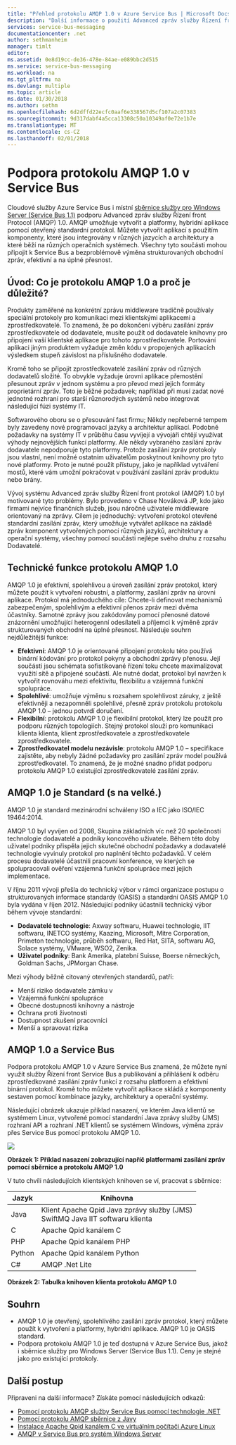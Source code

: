 ```yaml
---
title: "Přehled protokolu AMQP 1.0 v Azure Service Bus | Microsoft Docs"
description: "Další informace o použití Advanced zpráv služby Řízení front protokol (AMQP) 1.0 v Azure."
services: service-bus-messaging
documentationcenter: .net
author: sethmanheim
manager: timlt
editor: 
ms.assetid: 0e8d19cc-de36-478e-84ae-e089bbc2d515
ms.service: service-bus-messaging
ms.workload: na
ms.tgt_pltfrm: na
ms.devlang: multiple
ms.topic: article
ms.date: 01/30/2018
ms.author: sethm
ms.openlocfilehash: 6d2dffd22ecfc0aaf6e338567d5cf107a2c07383
ms.sourcegitcommit: 9d317dabf4a5cca13308c50a10349af0e72e1b7e
ms.translationtype: MT
ms.contentlocale: cs-CZ
ms.lasthandoff: 02/01/2018
---
```

# <a name="amqp-10-support-in-service-bus"></a>Podpora protokolu AMQP 1.0 v Service Bus
Cloudové služby Azure Service Bus i místní [sběrnice služby pro Windows Server (Service Bus 1.1)](https://msdn.microsoft.com/library/dn282144.aspx) podporu Advanced zpráv služby Řízení front Protocol (AMQP) 1.0. AMQP umožňuje vytvořit a platformy, hybridní aplikace pomocí otevřený standardní protokol. Můžete vytvořit aplikací s použitím komponenty, které jsou integrovány v různých jazycích a architektury a které běží na různých operačních systémech. Všechny tyto součásti mohou připojit k Service Bus a bezproblémově výměna strukturovaných obchodní zpráv, efektivní a na úplné přesnost.

## <a name="introduction-what-is-amqp-10-and-why-is-it-important"></a>Úvod: Co je protokolu AMQP 1.0 a proč je důležité?
Produkty zaměřené na konkrétní zprávu middleware tradičně používaly speciální protokoly pro komunikaci mezi klientskými aplikacemi a zprostředkovatelé. To znamená, že po dokončení výběru zasílání zpráv zprostředkovatele od dodavatele, musíte použít od dodavatele knihovny pro připojení vaší klientské aplikace pro tohoto zprostředkovatele. Portování aplikaci jiným produktem vyžaduje změn kódu v propojených aplikacích výsledkem stupeň závislost na příslušného dodavatele. 

Kromě toho se připojit zprostředkovatelé zasílání zpráv od různých dodavatelů složité. To obvykle vyžaduje úrovni aplikace přemostění přesunout zpráv v jednom systému a pro převod mezi jejich formáty proprietární zpráv. Toto je běžné požadavek; například při musí zadat nové jednotné rozhraní pro starší různorodých systémů nebo integrovat následující fúzi systémy IT.

Softwarového oboru se o přesouvání fast firmu; Někdy nepřeberné tempem byly zavedeny nové programovací jazyky a architektur aplikací. Podobně požadavky na systémy IT v průběhu času vyvíjejí a vývojáři chtějí využívat výhody nejnovějších funkcí platformy. Ale někdy vybraného zasílání zpráv dodavatele nepodporuje tyto platformy. Protože zasílání zpráv protokoly jsou vlastní, není možné ostatním uživatelům poskytnout knihovny pro tyto nové platformy. Proto je nutné použít přístupy, jako je například vytváření mostů, které vám umožní pokračovat v používání zasílání zpráv produktu nebo brány.

Vývoj systému Advanced zpráv služby Řízení front protokol (AMQP) 1.0 byl motivované tyto problémy. Bylo provedeno v Chase Nováková JP, kdo jako firmami nejvíce finančních služeb, jsou náročné uživatele middleware orientovaný na zprávy. Cílem je jednoduchý: vytvoření protokol otevřené standardní zasílání zpráv, který umožňuje vytvářet aplikace na základě zpráv komponent vytvořených pomocí různých jazyků, architektury a operační systémy, všechny pomocí součásti nejlépe svého druhu z rozsahu Dodavatelé.

## <a name="amqp-10-technical-features"></a>Technické funkce protokolu AMQP 1.0
AMQP 1.0 je efektivní, spolehlivou a úroveň zasílání zpráv protokol, který můžete použít k vytvoření robustní, a platformy, zasílání zpráv na úrovni aplikace. Protokol má jednoduchého cíle: Chcete-li definovat mechanismů zabezpečeným, spolehlivým a efektivní přenos zpráv mezi dvěma účastníky. Samotné zprávy jsou zakódovány pomocí přenosné datové znázornění umožňující heterogenní odesílateli a příjemci k výměně zpráv strukturovaných obchodní na úplné přesnost. Následuje souhrn nejdůležitější funkce:

* **Efektivní**: AMQP 1.0 je orientované připojení protokolu této používá binární kódování pro protokol pokyny a obchodní zprávy přenosu. Její součástí jsou schémata sofistikované řízení toku chcete maximalizovat využití sítě a připojené součástí. Ale nutné dodat, protokol byl navržen k vytvořit rovnováhu mezi efektivitu, flexibilitu a vzájemná funkční spolupráce.
* **Spolehlivé**: umožňuje výměnu s rozsahem spolehlivost záruky, z ještě efektivněji a nezapomněli spolehlivé, přesně zpráv protokolu protokolu AMQP 1.0 – jednou potvrdí doručení.
* **Flexibilní**: protokolu AMQP 1.0 je flexibilní protokol, který lze použít pro podporu různých topologiích. Stejný protokol slouží pro komunikaci klienta klienta, klient zprostředkovatele a zprostředkovatele zprostředkovatele.
* **Zprostředkovatel modelu nezávisle**: protokolu AMQP 1.0 – specifikace zajistěte, aby nebyly žádné požadavky pro zasílání zpráv model používá zprostředkovatel. To znamená, že je možné snadno přidat podporu protokolu AMQP 1.0 existující zprostředkovatelé zasílání zpráv.

## <a name="amqp-10-is-a-standard-with-a-capital-s"></a>AMQP 1.0 je Standard (s na velké.)
AMQP 1.0 je standard mezinárodní schváleny ISO a IEC jako ISO/IEC 19464:2014.

AMQP 1.0 byl vyvíjen od 2008, Skupina základních víc než 20 společností technologie dodavatelé a podniky koncového uživatele. Během této doby uživatel podniky přispěla jejich skutečné obchodní požadavky a dodavatelé technologie vyvinuly protokol pro naplnění těchto požadavků. V celém procesu dodavatelé účastnili pracovní konference, ve kterých se spolupracovali ověření vzájemná funkční spolupráce mezi jejich implementace.

V říjnu 2011 vývoji přešla do technický výbor v rámci organizace postupu o strukturovaných informace standardy (OASIS) a standardní OASIS AMQP 1.0 byla vydána v říjen 2012. Následující podniky účastnili technický výbor během vývoje standardní:

* **Dodavatelé technologie**: Axway softwaru, Huawei technologie, IIT softwaru, INETCO systémy, Kaazing, Microsoft, Mitre Corporation, Primeton technologie, průběh softwaru, Red Hat, SITA, softwaru AG, Solace systémy, VMware, WSO2, Zenika.
* **Uživatel podniky**: Bank Amerika, platební Suisse, Boerse německých, Goldman Sachs, JPMorgan Chase.

Mezi výhody běžně citovaný otevřených standardů, patří:

* Menší riziko dodavatele zámku v
* Vzájemná funkční spolupráce
* Obecné dostupnosti knihovny a nástroje
* Ochrana proti životnosti
* Dostupnost zkušení pracovníci
* Menší a spravovat rizika

## <a name="amqp-10-and-service-bus"></a>AMQP 1.0 a Service Bus
Podpora protokolu AMQP 1.0 v Azure Service Bus znamená, že můžete nyní využít služby Řízení front Service Bus a publikování a přihlášení k odběru zprostředkované zasílání zpráv funkcí z rozsahu platforem a efektivní binární protokol. Kromě toho můžete vytvořit aplikace skládá z komponenty sestaven pomocí kombinace jazyky, architektury a operační systémy.

Následující obrázek ukazuje příklad nasazení, ve kterém Java klientů se systémem Linux, vytvořené pomocí standardní Java zprávy služby (JMS) rozhraní API a rozhraní .NET klientů se systémem Windows, výměna zpráv přes Service Bus pomocí protokolu AMQP 1.0.

![][0]

**Obrázek 1: Příklad nasazení zobrazující napříč platformami zasílání zpráv pomocí sběrnice a protokolu AMQP 1.0**

V tuto chvíli následujících klientských knihoven se ví, pracovat s sběrnice:

| Jazyk | Knihovna |
| --- | --- |
| Java |Klient Apache Qpid Java zprávy služby (JMS)<br/>SwiftMQ Java IIT softwaru klienta |
| C |Apache Qpid kanálem C |
| PHP |Apache Qpid kanálem PHP |
| Python |Apache Qpid kanálem Python |
| C# |AMQP .Net Lite |

**Obrázek 2: Tabulka knihoven klienta protokolu AMQP 1.0**

## <a name="summary"></a>Souhrn
* AMQP 1.0 je otevřený, spolehlivého zasílání zpráv protokol, který můžete použít k vytvoření a platformy, hybridní aplikace. AMQP 1.0 je OASIS standard.
* Podpora protokolu AMQP 1.0 je teď dostupná v Azure Service Bus, jakož i sběrnice služby pro Windows Server (Service Bus 1.1). Ceny je stejné jako pro existující protokoly.

## <a name="next-steps"></a>Další postup
Připraveni na další informace? Získáte pomocí následujících odkazů:

* [Pomocí protokolu AMQP služby Service Bus pomocí technologie .NET]
* [Pomocí protokolu AMQP sběrnice z Javy]
* [Instalace Apache Qpid kanálem C ve virtuálním počítači Azure Linux]
* [AMQP v Service Bus pro systém Windows Server]

[0]: ./media/service-bus-amqp-overview/service-bus-amqp-1.png
[Pomocí protokolu AMQP služby Service Bus pomocí technologie .NET]: service-bus-amqp-dotnet.md
[Pomocí protokolu AMQP sběrnice z Javy]: service-bus-amqp-java.md
[Instalace Apache Qpid kanálem C ve virtuálním počítači Azure Linux]: service-bus-amqp-apache.md
[AMQP v Service Bus pro systém Windows Server]: https://msdn.microsoft.com/library/dn574799.aspx
